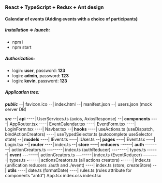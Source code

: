 ### React + TypeScript + Redux + Ant design

#### Calendar of events (Adding events with a choice of participants)

##### Installation => launch:
- npm i
- npm start

##### Authorization:
- login: **user**, password: **123**
- login: **admin**, password: **123**
- login: **kevin**, password: **123**

##### Application tree:
_**public**_
--| favicon.ico
--| index.html
--| manifest.json
--| users.json (mock server DB)

_**src**_
--| **api**
----| UserServices.ts (axios, AxiosResponse)
--| **components**
----| AppRouter.tsx
----| EventCalendar.tsx
----| EventForm.tsx
----| LoginForm.tsx
----| Navbar.tsx
--| **hooks**
----| useActions.ts (useDispatch, bindActionCreators)
----| useTypedSelector.ts (autocomplete useSelector state)
--| **models**
----| IEvent.ts
----| IUser.ts
--| **pages**
----| Event.tsx
----| Login.tsx
--| **router**
----| index.ts
--| **store**
----| **reducers**
------| **auth**
--------| actionCreators.ts
--------| index.ts (authReducer)
--------| types.ts
------| **event**
--------| actionCreators.ts
--------| index.ts (EventReducer)
--------| types.ts
------| actionsCreators.ts (all actions creators)
------| index.ts (unification reducers ./auth and ./event)
----| index.ts (store, createStore)
--| **utils**
----| date.ts (formatDate)
----| rules.ts (rules attribute for components "antd")
App.tsx
index.css
index.tsx

